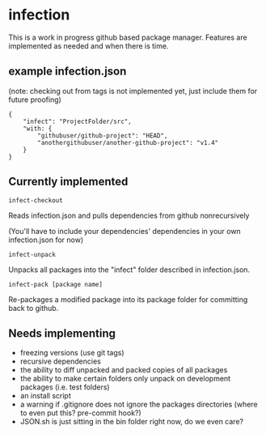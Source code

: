 infection
=========

This is a work in progress github based package manager. Features are implemented as needed and when there is time.

example infection.json
----------------------

(note: checking out from tags is not implemented yet, just include them for future proofing)

    {
        "infect": "ProjectFolder/src",
        "with: {
            "githubuser/github-project": "HEAD",
            "anothergithubuser/another-github-project": "v1.4"
        }
    }

Currently implemented
---------------------

    infect-checkout

Reads infection.json and pulls dependencies from github nonrecursively

(You'll have to include your dependencies' dependencies in your own infection.json for now)

    infect-unpack

Unpacks all packages into the "infect" folder described in infection.json.

    infect-pack [package name]

Re-packages a modified package into its package folder for committing back to github.

Needs implementing
------------------

* freezing versions (use git tags)
* recursive dependencies
* the ability to diff unpacked and packed copies of all packages
* the ability to make certain folders only unpack on development packages (i.e. test folders)
* an install script
* a warning if .gitignore does not ignore the packages directories (where to even put this? pre-commit hook?)
* JSON.sh is just sitting in the bin folder right now, do we even care?
